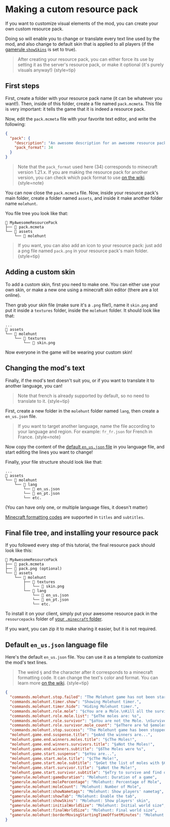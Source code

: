 # Making a cutom resource pack

If you want to customize visual elements of the mod, you can create
your own custom resource pack.

Doing so will enable you to change or translate every text line used by 
the mod, and also change to default skin that is applied to all players
(if the [gamerule `showSkins`](gamerules.md#client-side-settings) is set to true).

> After creating your resource pack, you can either force its use by setting it as
> the server's resource pack, or make it optional (it's purely visuals anyway!)
{style=tip}


## First steps

First, create a folder with your resource pack name (it can be whatever you want!). Then,
inside of this folder, create a file named `pack.mcmeta`. This file is very important: it tells
the game that it is indeed a resource pack.

Now, edit the `pack.mcmeta` file with your favorite text editor, and write the following:
```json
{
  "pack": {
    "description": "An awesome description for an awesome resource pack",
    "pack_format": 34
  }
}
```

> Note that the `pack_format` used here (34) corresponds to minecraft version 1.21.x. If you 
> are making the resource pack for another version, you can check which pack format to use 
> [on the wiki](https://minecraft.wiki/w/Pack_format).
{style=note}

You can now close the `pack.mcmeta` file. Now, inside your resource pack's main folder, 
create a folder named `assets`, and inside it make another folder name `molehunt`. 

You file tree you look like that:
```
📁 MyAwesomeResourcePack
├── 📄 pack.mcmeta
└── 📁 assets
    └── 📁 molehunt
```

> If you want, you can also add an icon to your resource pack: just add a png file named
> `pack.png` in your resource pack's main folder.
{style=tip}


## Adding a custom skin

To add a custom skin, first you need to make one. You can either use
your own skin, or make a new one using a minecraft skin editor (there are 
a lot online).

Then grab your skin file (make sure it's a `.png` file!), name it `skin.png`
and put it inside a `textures` folder, inside the `molehunt` folder. It should 
look like that:
```
...
📁 assets
└── 📁 molehunt
    └── 📁 textures
        └── 📄 skin.png
```

Now everyone in the game will be wearing your custom skin!


## Changing the mod's text

Finally, if the mod's text doesn't suit you, or if you want to translate
it to another language, you can! 

> Note that french is already supported by default, so no need to translate
> to it.
{style=tip}

First, create a new folder in the `molehunt` folder named `lang`, then create
a `en_us.json` file.

> If you want to target another language, name the file according to your language
> and region. For example: `fr_fr.json` for French in France.
{style=note}

Now copy the content of the [default `en_us.json` file](#default-en-us-json-language-file)
in you language file, and start editing the lines you want to change!

Finally, your file structure should look like that:
```
...
📁 assets
└── 📁 molehunt
    └── 📁 lang
        └── 📄 en_us.json
        └── 📄 en_pt.json
        └── etc.
```
(You can have only one, or multiple language files, it doesn't matter)

[Minecraft formatting codes](https://minecraft.wiki/w/Formatting_codes) are 
supported in `titles` and `subtitles`.


## Final file tree, and installing your resource pack

If you followed every step of this tutorial, the final resource pack should look like this:
```
📁 MyAwesomeResourcePack
├── 📄 pack.mcmeta
├── 📄 pack.png (optional)
└── 📁 assets
    └── 📁 molehunt
        ├── 📁 textures
        │   └── 📄 skin.png
        └── 📁 lang
            └── 📄 en_us.json
            └── 📄 en_pt.json
            └── etc.
```

To install it on your client, simply put your awesome resource pack in the `resourcepacks` folder 
of [your `.minecraft` folder](https://minecraft.wiki/w/.minecraft).

If you want, you can zip it to make sharing it easier, but it is not required.


## Default `en_us.json` language file

Here's the default `en_us.json` file. You can use it as a template to
customize the mod's text lines.

> The weird `§` and the character after it corresponds to a minecraft 
> formatting code. It can change the text's color and format. You can 
> learn more [on the wiki](https://minecraft.wiki/w/Formatting_codes). 
{style=tip}

```json
{
  "commands.molehunt.stop.failed": "The Molehunt game has not been started yet.",
  "commands.molehunt.timer.show": "Showing Molehunt timer.",
  "commands.molehunt.timer.hide": "Hiding Molehunt timer.",
  "commands.molehunt.role.mole": "§cYou are a Mole.\nKill all the survivors before the timer runs out.",
  "commands.molehunt.role.mole.list": "§eThe moles are: %s",
  "commands.molehunt.role.survivor": "§aYou are not the Mole. \nSurvive until the timer runs out, and try to discover who's the Mole.",
  "commands.molehunt.role.survivor.mole_count": "§eThere are %d §emoles among you.",
  "commands.molehunt.stop.success": "The Molehunt game has been stopped.",
  "molehunt.game.end.suspense.title": "§eAnd the winners are...",
  "molehunt.game.end.winners.moles.title": "§cThe Moles!",
  "molehunt.game.end.winners.survivors.title": "§aNot the Moles!",
  "molehunt.game.end.winners.subtitle": "§6The Moles were %s",
  "molehunt.game.start.suspense": "§eYou are...",
  "molehunt.game.start.mole.title": "§cThe Mole!",
  "molehunt.game.start.mole.subtitle": "§eGet the list of moles with §6/molehunt role§e.",
  "molehunt.game.start.survivor.title": "§aNot the Mole!",
  "molehunt.game.start.survivor.subtitle": "§eTry to survive and find out who's the mole!",
  "gamerule.molehunt:gameDuration": "Molehunt: Duration of a game",
  "gamerule.molehunt:molePercentage": "Molehunt: Percentage of Mole",
  "gamerule.molehunt:moleCount": "Molehunt: Number of Mole",
  "gamerule.molehunt:showNametags": "Molehunt: Show players' nametag",
  "gamerule.molehunt:showTab": "Molehunt: Enable the tab",
  "gamerule.molehunt:showSkins": "Molehunt: Show players' skin",
  "gamerule.molehunt:initialWorldSize": "Molehunt: Initial world size",
  "gamerule.molehunt:finalWorldSize": "Molehunt: Final world size",
  "gamerule.molehunt:borderMovingStartingTimeOffsetMinutes": "Molehunt: Time before moving the borders"
}
```

